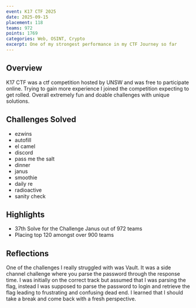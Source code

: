 ```yaml
---
event: K17 CTF 2025
date: 2025-09-15
placement: 118
teams: 972
points: 1769
categories: Web, OSINT, Crypto
excerpt: One of my strongest performance in my CTF Journey so far
---
```


## Overview

K17 CTF was a ctf competition hosted by UNSW and was free to participate online. Trying to gain more experience I joined the competition expecting to get rolled. Overall extremely fun and doable challenges with unique solutions. 

## Challenges Solved
* ezwins
* autofill
* el camel
* discord
* pass me the salt
* dinner
* janus
* smoothie
* daily re
* radioactive
* sanity check
  
## Highlights

- 37th Solve for the Challenge Janus out of 972 teams
- Placing top 120 amongst over 900 teams

## Reflections

One of the challenges I really struggled with was Vault. It was a side channel challenge where you parse the password through the response time. I was initially on the correct track but assumed that I was parsing the flag, instead I was supposed to parse the password to login and retrieve the flag leading to frustrating and confusing dead end. I learned that I should take a break and come back with a fresh perspective.
